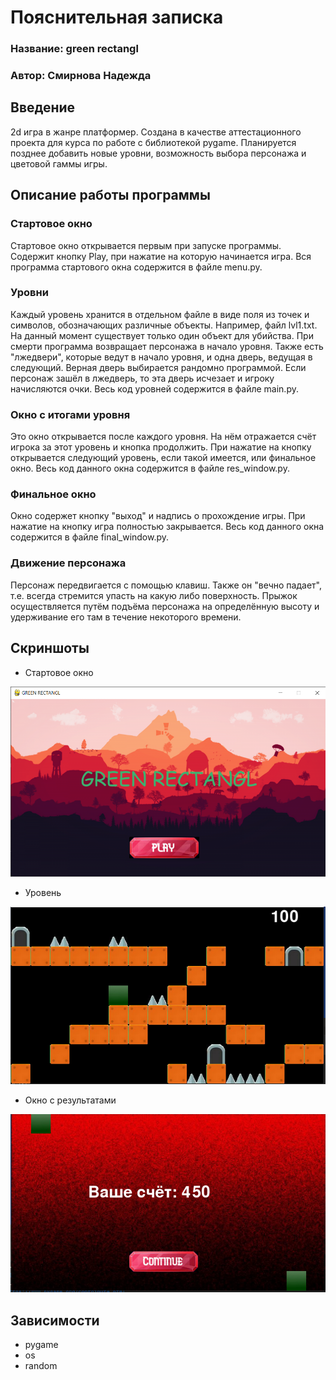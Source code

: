 # Пояснительная записка
### Название: green rectangl
### Автор: Смирнова Надежда
## Введение
2d игра в жанре платформер.
Создана в качестве аттестационного проекта для курса по работе с библиотекой pygame.
Планируется позднее добавить новые уровни, возможность выбора персонажа и цветовой гаммы игры.
 ## Описание работы программы
 ### Стартовое окно
 Стартовое окно открывается первым при запуске программы.
 Содержит кнопку Play, при нажатие на которую начинается игра.
 Вся программа стартового окна содержится в файле menu.py.
 
 ### Уровни
 Каждый уровень хранится в отдельном файле в виде поля из точек и символов, обозначающих различные объекты.
 Например, файл lvl1.txt.
 На данный момент существует только один объект для убийства.
 При смерти программа возвращает персонажа в начало уровня.
 Также есть "лжедвери", которые ведут в начало уровня, и одна дверь, ведущая в следующий.
 Верная дверь выбирается рандомно программой.
 Если персонаж зашёл в лжедверь, то эта дверь исчезает и игроку начисляются очки.
 Весь код уровней содержится в файле main.py.
 
 ### Окно с итогами уровня
 Это окно открывается после каждого уровня.
 На нём отражается счёт игрока за этот уровень и кнопка продолжить.
 При нажатие на кнопку открывается следующий уровень, если такой имеется, или финальное окно.
 Весь код данного окна содержится в файле res_window.py.
 
 ### Финальное окно
 Окно содержет кнопку "выход" и надпись о прохождение игры.
 При нажатие на кнопку игра полностью закрывается.
 Весь код данного окна содержится в файле final_window.py.
 
 ### Движение персонажа
 Персонаж передвигается с помощью клавиш.
 Также он "вечно падает", т.е. всегда стремится упасть на какую либо поверхность.
 Прыжок осуществляется путём подъёма персонажа на определённую высоту и удерживание его там в течение некоторого времени.
 
 ## Скриншоты
 * Стартовое окно
 
 ![Стартовое окно](screenshots/start_window.png)
 
 * Уровень
 
 ![Уровень](screenshots/moment.png)
 
 * Окно с результатами
 
 ![Окно с результатами](screenshots/final_window.png)
 
 ## Зависимости
 * pygame
 * os
 * random
 
 
 
